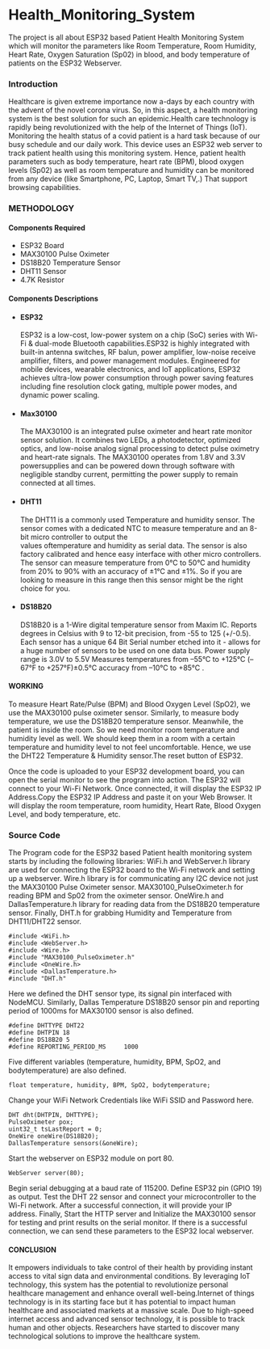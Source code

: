 # Health_Monitoring_System

The project is all about ESP32 based Patient Health Monitoring System which will monitor the parameters like Room Temperature, Room Humidity, Heart Rate, Oxygen Saturation (Sp02) in blood, and body temperature of patients on the ESP32 Webserver.

### Introduction
Healthcare is given extreme importance now a-days by each country with the advent of the novel corona virus. So, in this aspect, a health monitoring system is the best solution for such an epidemic.Health care technology is rapidly being revolutionized with the help of the Internet of Things (IoT). Monitoring the health status of a covid patient is a hard task because of our busy schedule and our daily work.  This device uses an ESP32 web server to track patient health using this monitoring system. Hence, patient health parameters such as body temperature, heart rate (BPM), blood oxygen levels (Sp02) as well as room temperature and humidity can be monitored from any device (like Smartphone, PC, Laptop, Smart TV,.) That support browsing capabilities.



### METHODOLOGY

#### Components Required
  * ESP32 Board
  * MAX30100 Pulse Oximeter
  * DS18B20 Temperature Sensor
  * DHT11 Sensor
  * 4.7K Resistor

#### Components Descriptions

  * #### ESP32
    ESP32 is a low-cost, low-power system on a chip (SoC) series with Wi-Fi & dual-mode Bluetooth capabilities.ESP32 is highly integrated with built-in antenna switches, RF 
    balun, power amplifier, low-noise receive amplifier, filters, and power management modules. Engineered for mobile devices, wearable electronics, and IoT applications, 
    ESP32 achieves ultra-low power consumption through power saving features including fine resolution clock gating, multiple power modes, and dynamic power scaling.
  * #### Max30100
    The MAX30100 is an integrated pulse oximeter and heart rate monitor sensor solution. It combines two LEDs, a photodetector, optimized optics, and low-noise analog signal 
    processing to detect pulse oximetry and heart-rate signals. The MAX30100 operates from 1.8V and 3.3V powersupplies and can be powered down through software with negligible 
    standby current, permitting the power supply to remain connected at all times.
  * #### DHT11
    The DHT11 is a commonly used Temperature and humidity sensor. The sensor comes with a dedicated NTC to measure temperature and an 8-bit micro controller to output the       
    values oftemperature and humidity as serial data. The sensor is also factory calibrated and hence easy interface with other micro controllers. The sensor can 
    measure temperature from 0°C to 50°C and humidity from 20% to 90% with an accuracy of ±1°C and ±1%. So if you are looking to measure in this range then this 
    sensor might be the right choice for you. 
  * #### DS18B20
    DS18B20 is a 1-Wire digital temperature sensor from Maxim IC. Reports degrees in Celsius with 9 to 12-bit precision, from -55 to 125 (+/-0.5). Each sensor has a unique 64 
    Bit Serial number etched into it - allows for a huge number of sensors to be used on one data bus. Power supply range is 3.0V to 5.5V Measures temperatures from –55°C to 
    +125°C (–67°F to +257°F)±0.5°C accuracy from –10°C to +85°C .

#### WORKING
To measure Heart Rate/Pulse (BPM) and Blood Oxygen Level (SpO2), we use the MAX30100 pulse oximeter sensor. Similarly, to measure body temperature, we use the DS18B20 temperature sensor. Meanwhile, the patient is inside the room. So we need monitor room temperature and humidity level as well. We should keep them in a room with a certain temperature and humidity level to not feel uncomfortable. Hence, we use the DHT22 Temperature & Humidity sensor.The reset button of ESP32. 

Once the code is uploaded to your ESP32 development board, you can open the serial monitor to see the program into action. The ESP32 will connect to your Wi-Fi Network. Once connected, it will display the ESP32 IP Address.Copy the ESP32 IP Address and paste it on your Web Browser. It will display the room temperature, room humidity, Heart Rate, Blood Oxygen Level, and body temperature, etc.

### Source Code

The Program code for the ESP32 based Patient health monitoring system starts by including the following libraries: WiFi.h and WebServer.h library are used for connecting the ESP32 board to the Wi-Fi network and setting up a webserver. Wire.h library is for communicating any I2C device not just the MAX30100 Pulse Oximeter sensor. MAX30100_PulseOximeter.h for reading BPM and Sp02 from the oximeter sensor. OneWire.h and DallasTemperature.h library for reading data from the DS18B20 temperature sensor. Finally, DHT.h for grabbing Humidity and Temperature from DHT11/DHT22 sensor.

```
#include <WiFi.h>
#include <WebServer.h>
#include <Wire.h>
#include "MAX30100_PulseOximeter.h"
#include <OneWire.h>
#include <DallasTemperature.h>
#include "DHT.h"
```
Here we defined the DHT sensor type, its signal pin interfaced with NodeMCU. Similarly, Dallas Temperature DS18B20 sensor pin and reporting period of 1000ms for MAX30100 sensor is also defined.

```
#define DHTTYPE DHT22 
#define DHTPIN 18
#define DS18B20 5
#define REPORTING_PERIOD_MS     1000

```

Five different variables (temperature, humidity, BPM, SpO2, and bodytemperature) are also defined.

```
float temperature, humidity, BPM, SpO2, bodytemperature;

```

Change your WiFi Network Credentials like WiFi SSID and Password here.

```
DHT dht(DHTPIN, DHTTYPE);
PulseOximeter pox;
uint32_t tsLastReport = 0;
OneWire oneWire(DS18B20);
DallasTemperature sensors(&oneWire);

```

Start the webserver on ESP32 module on port 80.

```
WebServer server(80);

```

Begin serial debugging at a baud rate of 115200. Define ESP32 pin (GPIO 19) as output. Test the DHT 22 sensor and connect your microcontroller to the Wi-Fi network. After a successful connection, it will provide your IP address. Finally, Start the HTTP server and Initialize the MAX30100 sensor for testing and print results on the serial monitor. If there is a successful connection, we can send these parameters to the ESP32 local webserver.


#### CONCLUSION
It empowers individuals to take control of their health by providing instant access to vital sign data and environmental conditions. By leveraging IoT technology, this system has the potential to revolutionize personal healthcare management and enhance overall well-being.Internet of things technology is in its starting face but it has potential to impact human healthcare and associated markets at a massive scale. Due to high-speed internet access and advanced sensor technology, it is possible to track human and other objects. Researchers have started to discover many technological solutions to improve the healthcare system.




